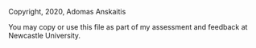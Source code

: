 Copyright, 2020, Adomas Anskaitis

You may copy or use this file as part of my assessment and feedback at Newcastle University.